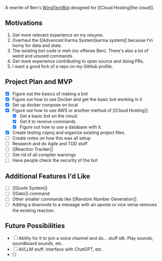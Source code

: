 A rewrite of Ben's [WingTechBot](https://github.com/benjaminiserman/WingTechBot) designed for [[Cloud Hosting|the cloud]].

## Motivations
1. Get more relevant experience on my resume.
2. Overhaul the [[Advanced Karma System|karma system]] because I'm horny for data and stats.
3. The existing bot code is meh (no offense Ben). There's also a lot of weird and unused commands.
5. Get more experience contributing to open source and doing PRs.
6. I want a good fork of a repo on my GitHub profile.

## Project Plan and MVP
- [x] Figure out the basics of making a bot
- [x] Figure out how to use Docker and get the basic bot working in it
- [x] Set up docker compose on local
- [x] Figure out how to use AWS or another method of [[Cloud Hosting]]
	- [x] Get a basic bot on the cloud.
	- [x] Get it to receive commands.
	- [x] Figure out how to use a database with it.
- [x] Create testing csproj and organize existing project files.
- [ ] Create notes on how this was all setup
- [ ] Research and do Agile and TDD stuff
- [ ] [[Reaction Tracker]]
- [ ] Get rid of all compiler warnings
- [ ] Have people check the security of the bot

## Additional Features I'd Like
- [ ] [[Quote System]]
- [ ] [[Gato]] command
- [ ] Other smaller commands like [[Random Number Generation]]
- [ ] Adding a downvote to a message with an upvote or vice versa removes the existing reaction.

## Future Possibilities
- [ ] Ability for it to join a voice channel and do... stuff idk. Play sounds, soundboard sounds, etc.
- [ ] AI/LLM stuff. Interface with ChatGPT, etc.
- [ ] 